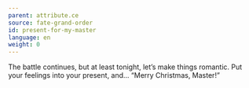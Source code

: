 ```yaml
---
parent: attribute.ce
source: fate-grand-order
id: present-for-my-master
language: en
weight: 0
---
```


The battle continues, but at least tonight, let’s make things romantic.
Put your feelings into your present, and…
“Merry Christmas, Master!”
